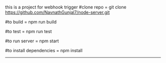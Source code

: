this is a project for webhook trigger
#clone repo = git clone https://github.com/NavnathGunjal7/node-server.git

#to build  = 
npm run build

#to test = 
npm run test

#to run server =
npm start

#to install dependencies =
npm install



--------------------------------------------------
